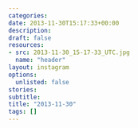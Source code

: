 ```yaml
---
categories:
date: 2013-11-30T15:17:33+00:00
description:
draft: false
resources:
- src: 2013-11-30_15-17-33_UTC.jpg
  name: "header"
layout: instagram
options:
  unlisted: false
stories:
subtitle:
title: "2013-11-30"
tags: []
---
```


 
